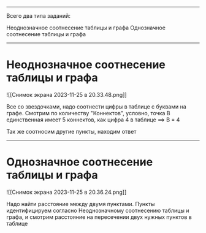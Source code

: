 ***

Всего два типа заданий:

Неоднозначное соотнесение таблицы и графа 
Однозначное соотнесение таблицы и графа

***
# Неоднозначное соотнесение таблицы и графа

![[Снимок экрана 2023-11-25 в 20.33.48.png]]

Все со звездочками,  надо соотнести цифры в таблице с буквами на графе. Смотрим по количеству "Коннектов", условно, точка В единственная имеет 5 коннектов, как цифра 4 в таблице ==> B = 4

Так же соотносим другие пункты, находим ответ

***
# Однозначное соотнесение таблицы и графа

![[Снимок экрана 2023-11-25 в 20.36.24.png]]

Надо найти расстояние между двумя пунктами. Пункты идентифицируем согласно Неоднозначному соотнесению таблицы и графа, и смотрим расстояние на пересечении двух нужных пунктов в таблице

